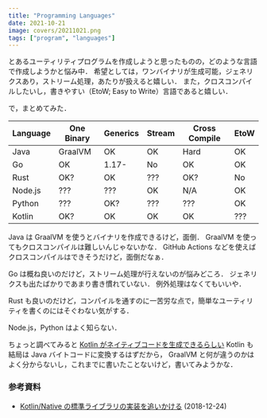 ```yaml
---
title: "Programming Languages"
date: 2021-10-21
image: covers/20211021.png
tags: ["program", "languages"]
---
```


とあるユーティリティプログラムを作成しようと思ったものの，どのような言語で作成しようかと悩み中．
希望としては，ワンバイナリが生成可能，ジェネリクスあり，ストリーム処理，あたりが扱えると嬉しい．
また，クロスコンパイルしたいし，書きやすい（EtoW; Easy to Write）言語であると嬉しい．

で，まとめてみた．

| Language | One Binary | Generics | Stream | Cross Compile | EtoW |
| -------- | ---------- | -------- | ------ | ------------- | ---- |
| Java     | GraalVM    | OK       | OK     | Hard          | OK   |
| Go       | OK         | 1.17-    | No     | OK            | OK   |
| Rust     | OK?        | OK       | ???    | OK?           | No   |
| Node.js  | ???        | ???      | OK     | N/A           | OK   |
| Python   | ???        | OK?      | ???    | ???           | OK   |
| Kotlin   | OK?        | OK       | OK     | OK            | ???  |

Java は GraalVM を使うとバイナリを作成できるけど，面倒．
GraalVM を使ってもクロスコンパイルは難しいんじゃないかな．
GitHub Actions などを使えばクロスコンパイルはできそうだけど，面倒だなぁ．

Go は概ね良いのだけど，ストリーム処理が行えないのが悩みどころ．
ジェネリクスも出たばかりであまり書き慣れていない．
例外処理はなくてもいいや．

Rust も良いのだけど，コンパイルを通すのに一苦労な点で，簡単なユーティリティを書くのにはそぐわない気がする．

Node.js，Python はよく知らない．

ちょっと調べてみると [Kotlin がネイティブコードを生成できるらしい](https://kotlinlang.org/docs/native-overview.html)
Kotlin も結局は Java バイトコードに変換するはずだから，
GraalVM と何が違うのかはよく分からないし，これまでに書いたことないけど，書いてみようかな．

### 参考資料

- [Kotlin/Native の標準ライブラリの実装を追いかける](https://youta1119.github.io/post/2018/12/24/about-kotlin-native-stdlib/) (2018-12-24)
